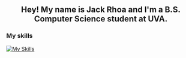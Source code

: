 <h2 align="center">Hey! My name is Jack Rhoa and I'm a B.S. Computer Science student at UVA.</h2>

<h3 align="left">My skills</h3>

[![My Skills](https://skillicons.dev/icons?i=sklearn,wordpress,html,python,raspberrypi,java,html,css)](https://skillicons.dev)
<!--
**jack-2828/jack-2828** is a ✨ _special_ ✨ repository because its `README.md` (this file) appears on your GitHub profile.

Here are some ideas to get you started:

- 🔭 I’m currently working on ...
- 🌱 I’m currently learning ...
- 👯 I’m looking to collaborate on ...
- 🤔 I’m looking for help with ...
- 💬 Ask me about ...
- 📫 How to reach me: ...
- 😄 Pronouns: ...
- ⚡ Fun fact: ...
-->

